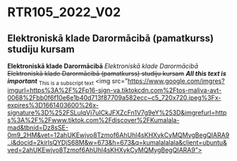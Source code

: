 # RTR105_2022_V02
## Elektroniskā klade Darormācibā (pamatkurss) studiju kursam
**Elektroniskā klade Darormācibā**
*Elektroniskā klade Darormācibā*
~~Elektroniskā klade Darormācibā (pamatkurss) studiju kursam~~
***All this text is important***
<sub>This is a subscript text</sub>
<img src=”https://www.google.com/imgres?imgurl=https%3A%2F%2Fp16-sign-va.tiktokcdn.com%2Ftos-maliva-avt-0068%2Fbb0f6f10e6e1b40d713f87709a582ecc~c5_720x720.jpeg%3Fx-expires%3D1661403600%26x-signature%3D%252FSLulqVj7uICkJFXZcFn1V7g9eY%253D&imgrefurl=https%3A%2F%2Fwww.tiktok.com%2Fdiscover%2FKumalala-mad&tbnid=Dz8sSE-0m9_2HM&vet=12ahUKEwjvo8Tzmof6AhUhl4sKHXykCyMQMygBegQIARA9..i&docid=2kirlsQYDjS68M&w=673&h=673&q=kumalalalala&client=ubuntu&ved=2ahUKEwjvo8Tzmof6AhUhl4sKHXykCyMQMygBegQIARA9”>
